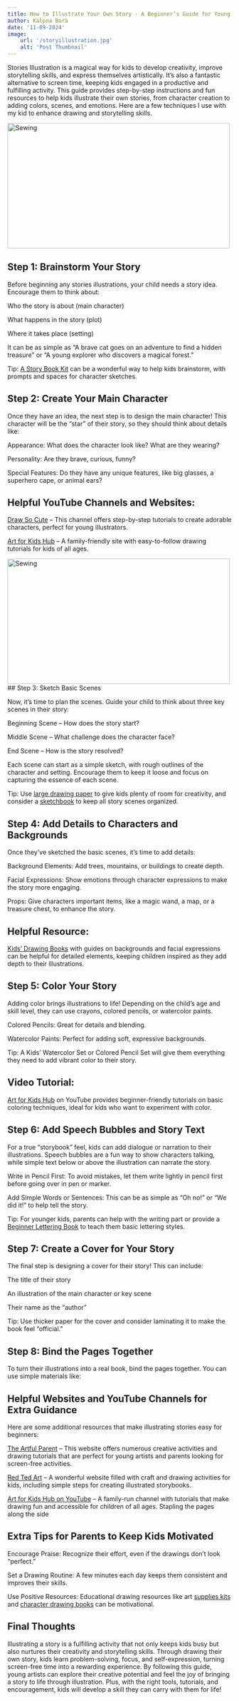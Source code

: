 ```yaml
---
title: How to Illustrate Your Own Story - A Beginner’s Guide for Young Artists
author: Kalpna Bora
date: '11-09-2024'
image:
    url: '/storyillustration.jpg'
    alt: 'Post Thumbnail'
---
```


Stories Illustration is a magical way for kids to develop creativity, improve storytelling skills, and express themselves artistically.
It’s also a fantastic alternative to screen time, keeping kids engaged in a productive and fulfilling activity.
This guide provides step-by-step instructions and fun resources to help kids illustrate their own stories, from character 
creation to adding colors, scenes, and emotions.
Here are a few techniques I use with my kid to enhance drawing and storytelling skills.

<div class="center">
  <img class="pro-img" width="500px" height="281" src="/storyillustration.jpg" alt="Sewing" />
</div>

## Step 1: Brainstorm Your Story

Before beginning any stories illustrations, your child needs a story idea. Encourage them to think about:

Who the story is about (main character)

What happens in the story (plot)

Where it takes place (setting)

It can be as simple as “A brave cat goes on an adventure to find a hidden treasure” or “A young explorer who discovers a magical forest.”

Tip: [A Story Book Kit](https://amzn.to/41dZrcn) can be a wonderful way to help kids brainstorm, with prompts and spaces for character sketches.

## Step 2: Create Your Main Character

Once they have an idea, the next step is to design the main character! This character will be the “star” of their story, so they should think about details like:

Appearance: What does the character look like? What are they wearing?

Personality: Are they brave, curious, funny?

Special Features: Do they have any unique features, like big glasses, a superhero cape, or animal ears?

## Helpful YouTube Channels and Websites:

[Draw So Cute](https://www.youtube.com/@DrawSoCute) – This channel offers step-by-step tutorials to create adorable characters, perfect for young illustrators.

[Art for Kids Hub](https://www.artforkidshub.com/) – A family-friendly site with easy-to-follow drawing tutorials for kids of all ages.
 
<div class="center">
  <img class="pro-img" width="500px" height="281" src="/storyillustration2.jpg" alt="Sewing" />
</div>
## Step 3: Sketch Basic Scenes

Now, it’s time to plan the scenes. Guide your child to think about three key scenes in their story:

Beginning Scene – How does the story start?

Middle Scene – What challenge does the character face?

End Scene – How is the story resolved?

Each scene can start as a simple sketch, with rough outlines of the character and setting. Encourage them to keep it 
loose and focus on capturing the essence of each scene.

Tip: Use [large drawing paper](https://amzn.to/4hT23Cb) to give kids plenty of room for creativity, and consider a [sketchbook](https://amzn.to/3Z03QN2) to keep all story scenes organized.

## Step 4: Add Details to Characters and Backgrounds

Once they’ve sketched the basic scenes, it’s time to add details:

Background Elements: Add trees, mountains, or buildings to create depth.

Facial Expressions: Show emotions through character expressions to make the story more engaging.

Props: Give characters important items, like a magic wand, a map, or a treasure chest, to enhance the story.

## Helpful Resource:

[Kids’ Drawing Books](https://amzn.to/4fVBDhu) with guides on backgrounds and facial expressions can be helpful for detailed elements, 
keeping children inspired as they add depth to their illustrations.

## Step 5: Color Your Story

Adding color brings illustrations to life! Depending on the child’s age and skill level, they can use crayons, colored pencils, 
or watercolor paints.

Colored Pencils: Great for details and blending.

Watercolor Paints: Perfect for adding soft, expressive backgrounds.

Tip: A Kids’ Watercolor Set or Colored Pencil Set will give them everything they need to add vibrant color to their story.

## Video Tutorial:

[Art for Kids Hub](https://www.artforkidshub.com/) on YouTube provides beginner-friendly tutorials on basic coloring techniques, 
ideal for kids who want to experiment with color.

 ## Step 6: Add Speech Bubbles and Story Text

 For a true “storybook” feel, kids can add dialogue or narration to their illustrations.
 Speech bubbles are a fun way to show characters talking, while simple text below or above the illustration can narrate the story.

Write in Pencil First: To avoid mistakes, let them write lightly in pencil first before going over in pen or marker.

Add Simple Words or Sentences: This can be as simple as “Oh no!” or “We did it!” to help tell the story.

Tip: For younger kids, parents can help with the writing part or provide a [Beginner Lettering Book](https://amzn.to/40VRQij) to 
teach them basic lettering styles.

## Step 7: Create a Cover for Your Story

The final step is designing a cover for their story! This can include:

The title of their story

An illustration of the main character or key scene

Their name as the “author”

Tip: Use thicker paper for the cover and consider laminating it to make the book feel “official.”

## Step 8: Bind the Pages Together

To turn their illustrations into a real book, bind the pages together. You can use simple materials like:

## Helpful Websites and YouTube Channels for Extra Guidance

Here are some additional resources that make illustrating stories easy for beginners:

[The Artful Parent](https://artfulparent.com/) – This website offers numerous creative activities and drawing tutorials that are perfect for young artists and parents looking for screen-free activities.

[Red Ted Art](https://www.redtedart.com/) – A wonderful website filled with craft and drawing activities for kids, including simple steps for creating illustrated storybooks.

[Art for Kids Hub on YouTube](https://www.youtube.com/@ArtforKidsHub) – A family-run channel with tutorials that make drawing fun and accessible for children of all ages.
Stapling the pages along the side

## Extra Tips for Parents to Keep Kids Motivated

Encourage Praise: Recognize their effort, even if the drawings don’t look “perfect.”

Set a Drawing Routine: A few minutes each day keeps them consistent and improves their skills.

Use Positive Resources: Educational drawing resources like art [supplies kits](https://amzn.to/3B1i7RD) and [character drawing books](hhttps://amzn.to/3B1i7RD) can be motivational.

## Final Thoughts

Illustrating a story is a fulfilling activity that not only keeps kids busy but also nurtures their creativity and
storytelling skills. Through drawing their own story, kids learn problem-solving, focus, and self-expression,
turning screen-free time into a rewarding experience.
By following this guide, young artists can explore their creative potential and feel the joy of bringing a story
to life through illustration. Plus, with the right tools, tutorials, and encouragement, kids will develop a skill 
they can carry with them for life!









   
